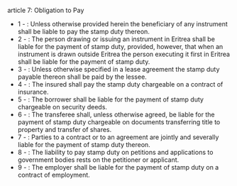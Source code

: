 article 7: Obligation to Pay

<ul>
			<li>1 - : Unless otherwise provided herein the beneficiary of any instrument shall be liable to pay the stamp duty thereon.<ul>
			</ul></li>			<li>2 - : The person drawing or issuing an instrument in Eritrea shall be liable for the payment of stamp duty, provided, however, that when an instrument is drawn outside Eritrea the person executing it first in Eritrea shall be liable for the payment of stamp duty.<ul>
			</ul></li>			<li>3 - : Unless otherwise specified in a lease agreement the stamp duty payable thereon shall be paid by the lessee.<ul>
			</ul></li>			<li>4 - : The insured shall pay the stamp duty chargeable on a contract of insurance.<ul>
			</ul></li>			<li>5 - : The borrower shall be liable for the payment of stamp duty chargeable on security deeds.<ul>
			</ul></li>			<li>6 - : The transferee shall, unless otherwise agreed, be liable for the payment of stamp duty chargeable on documents transferring title to property and transfer of shares.<ul>
			</ul></li>			<li>7 - : Parties to a contract or to an agreement are jointly and severally liable for the payment of stamp duty thereon.<ul>
			</ul></li>			<li>8 - : The liability to pay stamp duty on petitions and applications to government bodies rests on the petitioner or applicant.<ul>
			</ul></li>			<li>9 - : The employer shall be liable for the payment of stamp duty on a contract of employment.<ul>
			</ul></li></ul>